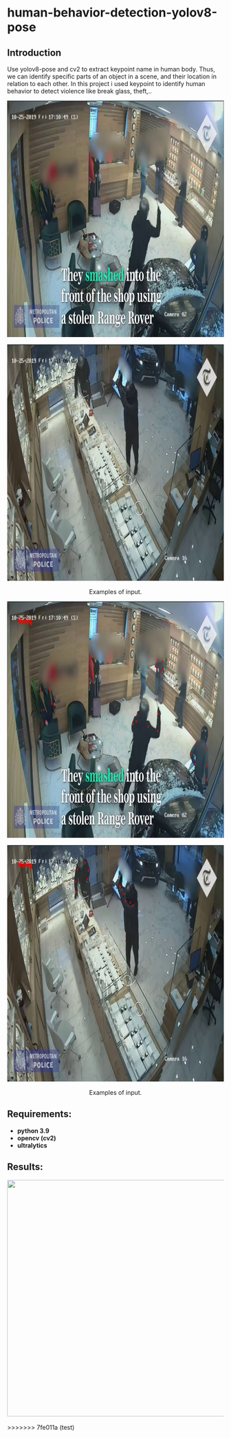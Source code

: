 # human-behavior-detection-yolov8-pose
## Introduction
Use yolov8-pose and cv2 to extract keypoint name in human body. Thus, we can identify specific parts of an object in a scene, and their location in relation to each other. In this project i used keypoint to identify human behavior to detect violence like break glass, theft,..

<p align="center">
  <img width="700" height="550" src=example_input1.jpg>
</p>
<p align="center">
  <img width="700" height="550" src=example_input2.jpg>
</p>
<p align="center">
Examples of input.
</p>
<p align="center">
  <img width="700" height="550" src=output.jpg>
</p>
<p align="center">
  <img width="700" height="550" src=output2.jpg>
</p>
<p align="center">
Examples of input.
</p>

## Requirements: 
- **python 3.9**
- **opencv (cv2)**
- **ultralytics**
## Results: 
<p align="center">
  <img width="700" height="550" src=out_put_1.gif>
</p>
>>>>>>> 7fe011a (test)
